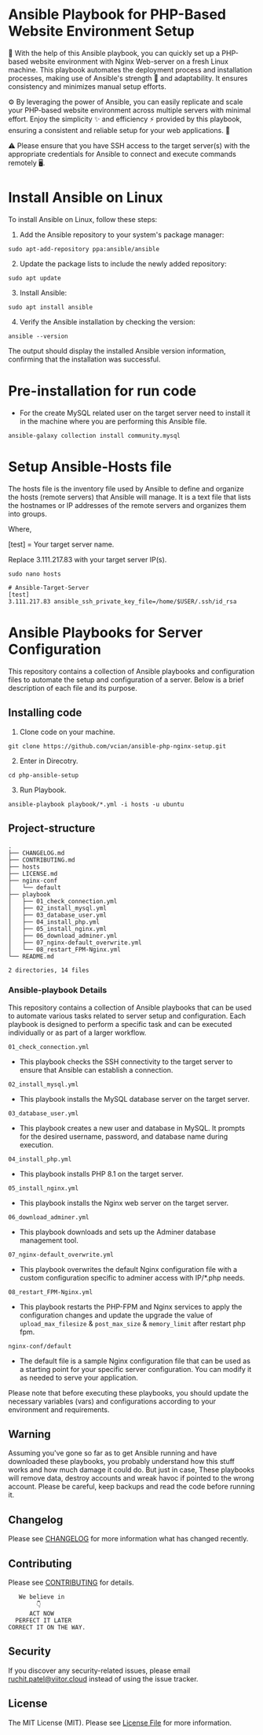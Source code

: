 # Ansible Playbook for PHP-Based Website Environment Setup
📜 With the help of this Ansible playbook, you can quickly set up a PHP-based website environment with Nginx Web-server on a fresh Linux machine. This playbook automates the deployment process and installation processes, making use of Ansible's strength 💪 and adaptability. It ensures consistency and minimizes manual setup efforts.

⚙️ By leveraging the power of Ansible, you can easily replicate and scale your PHP-based website environment across multiple servers with minimal effort. Enjoy the simplicity ✨ and efficiency ⚡ provided by this playbook, ensuring a consistent and reliable setup for your web applications. 🚀

⚠️ Please ensure that you have SSH access to the target server(s) with the appropriate credentials for Ansible to connect and execute commands remotely 🖥️.

# Install Ansible on Linux

To install Ansible on Linux, follow these steps:

1) Add the Ansible repository to your system's package manager:

```
sudo apt-add-repository ppa:ansible/ansible
```

2) Update the package lists to include the newly added repository:

```
sudo apt update
```

3) Install Ansible:

```
sudo apt install ansible
```

4) Verify the Ansible installation by checking the version:

```
ansible --version
```
The output should display the installed Ansible version information, confirming that the installation was successful.

# Pre-installation for run code

- For the create MySQL related user on the target server need to install it in the machine where you are performing this Ansible file.

```
ansible-galaxy collection install community.mysql
```

# Setup Ansible-Hosts file

The hosts file is the inventory file used by Ansible to define and organize the hosts (remote servers) that Ansible will manage. It is a text file that lists the hostnames or IP addresses of the remote servers and organizes them into groups.

Where,

[test] = Your target server name.

Replace 3.111.217.83 with your target server IP(s).

```
sudo nano hosts
```

```
# Ansible-Target-Server
[test]
3.111.217.83 ansible_ssh_private_key_file=/home/$USER/.ssh/id_rsa
```

# Ansible Playbooks for Server Configuration

This repository contains a collection of Ansible playbooks and configuration files to automate the setup and configuration of a server. Below is a brief description of each file and its purpose.

##  Installing code

1) Clone code on your machine.

```
git clone https://github.com/vcian/ansible-php-nginx-setup.git
```

2) Enter in Direcotry.

```
cd php-ansible-setup
```

3) Run Playbook.

```
ansible-playbook playbook/*.yml -i hosts -u ubuntu
```


## Project-structure

```
.
├── CHANGELOG.md
├── CONTRIBUTING.md
├── hosts
├── LICENSE.md
├── nginx-conf
│   └── default
├── playbook
│   ├── 01_check_connection.yml
│   ├── 02_install_mysql.yml
│   ├── 03_database_user.yml
│   ├── 04_install_php.yml
│   ├── 05_install_nginx.yml
│   ├── 06_download_adminer.yml
│   ├── 07_nginx-default_overwrite.yml
│   └── 08_restart_FPM-Nginx.yml
└── README.md

2 directories, 14 files
```

### Ansible-playbook Details

This repository contains a collection of Ansible playbooks that can be used to automate various tasks related to server setup and configuration. Each playbook is designed to perform a specific task and can be executed individually or as part of a larger workflow.

`01_check_connection.yml`
- This playbook checks the SSH connectivity to the target server to ensure that Ansible can establish a connection.

`02_install_mysql.yml`
- This playbook installs the MySQL database server on the target server.

`03_database_user.yml`
- This playbook creates a new user and database in MySQL. It prompts for the desired username, password, and database name during execution.

`04_install_php.yml`
- This playbook installs PHP 8.1 on the target server.

`05_install_nginx.yml`
- This playbook installs the Nginx web server on the target server.

`06_download_adminer.yml`
- This playbook downloads and sets up the Adminer database management tool.

`07_nginx-default_overwrite.yml`
- This playbook overwrites the default Nginx configuration file with a custom configuration specific to adminer access with IP/*.php needs.

`08_restart_FPM-Nginx.yml`
- This playbook restarts the PHP-FPM and Nginx services to apply the configuration changes and update the upgrade the value of 
`upload_max_filesize` & `post_max_size` & `memory_limit` after restart php fpm. 

`nginx-conf/default`
- The default file is a sample Nginx configuration file that can be used as a starting point for your specific server configuration. You can modify it as needed to serve your application.

Please note that before executing these playbooks, you should update the necessary variables (vars) and configurations according to your environment and requirements.

## **Warning**

Assuming you've gone so far as to get Ansible running and have downloaded these playbooks, you probably understand how this stuff works and how much damage it could do. But just in case, These playbooks will remove data, destroy accounts and wreak havoc if pointed to the wrong account. Please be careful, keep backups and read the code before running it.

## Changelog

Please see [CHANGELOG](CHANGELOG.md) for more information what has changed recently.

## Contributing

Please see [CONTRIBUTING](CONTRIBUTING.md) for details.

       We believe in 
            👇
          ACT NOW
      PERFECT IT LATER
    CORRECT IT ON THE WAY.

## Security

If you discover any security-related issues, please email ruchit.patel@viitor.cloud instead of using the issue tracker.

## License

The MIT License (MIT). Please see [License File](LICENSE.md) for more information.